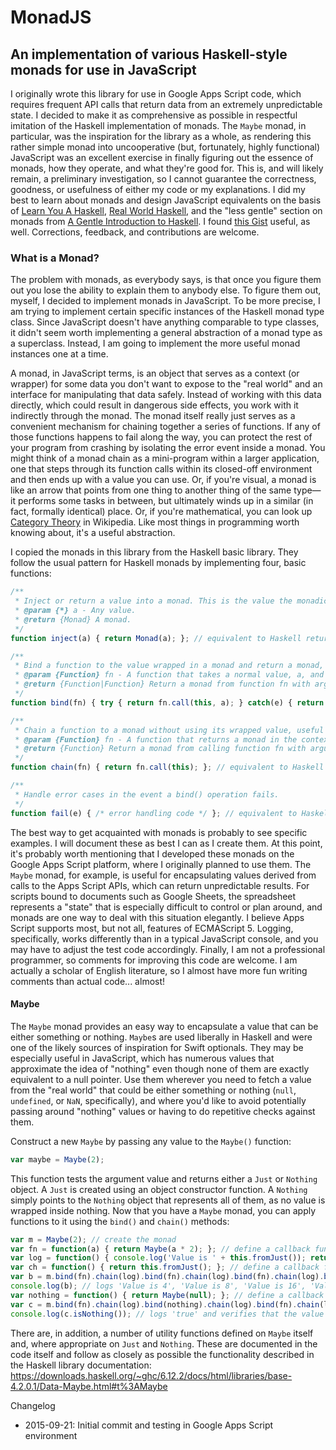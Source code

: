 # MonadJS
## An implementation of various Haskell-style monads for use in JavaScript

I originally wrote this library for use in Google Apps Script code, which requires frequent API calls that return data from an extremely unpredictable state. I decided to make it as comprehensive as possible in respectful imitation of the Haskell implementation of monads. The `Maybe` monad, in particular, was the inspiration for the library as a whole, as rendering this rather simple monad into uncooperative (but, fortunately, highly functional) JavaScript was an excellent exercise in finally figuring out the essence of monads, how they operate, and what they're good for. This is, and will likely remain, a preliminary investigation, so I cannot guarantee the correctness, goodness, or usefulness of either my code or my explanations. I did my best to learn about monads and design JavaScript equivalents on the basis of [Learn You A Haskell][1], [Real World Haskell][2], and the "less gentle" section on monads from [A Gentle Introduction to Haskell][3]. I found [this Gist][4] useful, as well. Corrections, feedback, and contributions are welcome.

### What is a Monad?
The problem with monads, as everybody says, is that once you figure them out you lose the ability to explain them to anybody else. To figure them out, myself, I decided to implement monads in JavaScript. To be more precise, I am trying to implement certain specific instances of the Haskell monad type class. Since JavaScript doesn't have anything comparable to type classes, it didn't seem worth implementing a general abstraction of a monad type as a superclass. Instead, I am going to implement the more useful monad instances one at a time.

A monad, in JavaScript terms, is an object that serves as a context (or wrapper) for some data you don't want to expose to the "real world" and an interface for manipulating that data safely. Instead of working with this data directly, which could result in dangerous side effects, you work with it indirectly through the monad. The monad itself really just serves as a convenient mechanism for chaining together a series of functions. If any of those functions happens to fail along the way, you can protect the rest of your program from crashing by isolating the error event inside a monad. You might think of a monad chain as a mini-program within a larger application, one that steps through its function calls within its closed-off environment and then ends up with a value you can use. Or, if you're visual, a monad is like an arrow that points from one thing to another thing of the same type—it performs some tasks in between, but ultimately winds up in a similar (in fact, formally identical) place. Or, if you're mathematical, you can look up [Category Theory][5] in Wikipedia. Like most things in programming worth knowing about, it's a useful abstraction.

I copied the monads in this library from the Haskell basic library. They follow the usual pattern for Haskell monads by implementing four, basic functions:

```javascript
/**
 * Inject or return a value into a monad. This is the value the monadic wrapper is hiding.
 * @param {*} a - Any value.
 * @return {Monad} A monad.
 */
function inject(a) { return Monad(a); }; // equivalent to Haskell return

/**
 * Bind a function to the value wrapped in a monad and return a monad, for chaining.
 * @param {Function} fn - A function that takes a normal value, a, and returns a monad in the context of an existing (i.e. this) monad.
 * @return {Function|Function} Return a monad from function fn with argument a and thisVal set to the monad on which this function is defined, or call a failure method if there's a problem.
 */
function bind(fn) { try { return fn.call(this, a); } catch(e) { return this.fail(e) } }; // equivalent to Haskell >>=

/**
 * Chain a function to a monad without using its wrapped value, useful for adding a procedure to the function chain that doesn't need to operate on the monadic value.
 * @param {Function} fn - A function that returns a monad in the context of an existing (i.e. this) monad.
 * @return {Function} Return a monad from calling function fn with argument a and thisVal set to the monad on which this function is defined.
 */
function chain(fn) { return fn.call(this); }; // equivalent to Haskell >>

/**
 * Handle error cases in the event a bind() operation fails.
 */
function fail(e) { /* error handling code */ }; // equivalent to Haskell fail
```

The best way to get acquainted with monads is probably to see specific examples. I will document these as best I can as I create them. At this point, it's probably worth mentioning that I developed these monads on the Google Apps Script platform, where I originally planned to use them. The `Maybe` monad, for example, is useful for encapsulating values derived from calls to the Apps Script APIs, which can return unpredictable results. For scripts bound to documents such as Google Sheets, the spreadsheet represents a "state" that is especially difficult to control or plan around, and monads are one way to deal with this situation elegantly. I believe Apps Script supports most, but not all, features of ECMAScript 5. Logging, specifically, works differently than in a typical JavaScript console, and you may have to adjust the test code accordingly. Finally, I am not a professional programmer, so comments for improving this code are welcome. I am actually a scholar of English literature, so I almost have more fun writing comments than actual code... almost!

#### Maybe
The `Maybe` monad provides an easy way to encapsulate a value that can be either something or nothing. `Maybe`s are used liberally in Haskell and were one of the likely sources of inspiration for Swift optionals. They may be especially useful in JavaScript, which has numerous values that approximate the idea of "nothing" even though none of them are exactly equivalent to a null pointer. Use them wherever you need to fetch a value from the "real world" that could be either something or nothing (`null`, `undefined`, or `NaN`, specifically), and where you'd like to avoid potentially passing around "nothing" values or having to do repetitive checks against them.

Construct a new `Maybe` by passing any value to the `Maybe()` function:

```javascript
var maybe = Maybe(2);
```

This function tests the argument value and returns either a `Just` or `Nothing` object. A `Just` is created using an object constructor function. A `Nothing` simply points to the `Nothing` object that represents all of them, as no value is wrapped inside nothing. Now that you have a `Maybe` monad, you can apply functions to it using the `bind()` and `chain()` methods:

```javascript
var m = Maybe(2); // create the monad
var fn = function(a) { return Maybe(a * 2); }; // define a callback function that takes a value from a Maybe monad and returns a Maybe monad, for testing bind()
var log = function() { console.log('Value is ' + this.fromJust()); return this; }; // define a callback function that logs some text and returns the calling monad, for testing chain()
var ch = function() { return this.fromJust(); }; // define a callback function for returning a raw value from the calling Maybe monad (this will throw an exception if the monad is Nothing)
var b = m.bind(fn).chain(log).bind(fn).chain(log).bind(fn).chain(log).bind(fn).chain(log).chain(ch); // chain together a series of operations, alternating between calls to fn() and calls to log() and concluding with ch()
console.log(b); // logs 'Value is 4', 'Value is 8', 'Value is 16', 'Value is 32', 32
var nothing = function() { return Maybe(null); }; // define a callback function to test failure cases in chained function calls
var c = m.bind(fn).chain(log).bind(nothing).chain(log).bind(fn).chain(log).bind(fn).chain(log).bind(fn).chain(ch); // logs 'Value is 4' before failing -- in Haskell, none of these would evaluate, but JavaScript doesn't have lazy evaluation, so we just do everything in order
console.log(c.isNothing()); // logs 'true' and verifies that the value of the entire monadic sequence is Nothing
```

There are, in addition, a number of utility functions defined on `Maybe` itself and, where appropriate on `Just` and `Nothing`. These are documented in the code itself and follow as closely as possible the functionality described in the Haskell library documentation: https://downloads.haskell.org/~ghc/6.12.2/docs/html/libraries/base-4.2.0.1/Data-Maybe.html#t%3AMaybe

Changelog

- 2015-09-21: Initial commit and testing in Google Apps Script environment

[1]: http://www.learnyouahaskell.com "Learn You a Haskell for Great Good"
[2]: http://book.realworldhaskell.org "Real World Haskell"
[3]: https://www.haskell.org/tutorial/monads.html "A Gentle Introduction to Haskell - Section 9"
[4]: https://gist.github.com/igstan/5735974 "option.js GitHub Gist"
[5]: https://en.wikipedia.org/wiki/Category_theory "Category Theory on Wikipedia"
